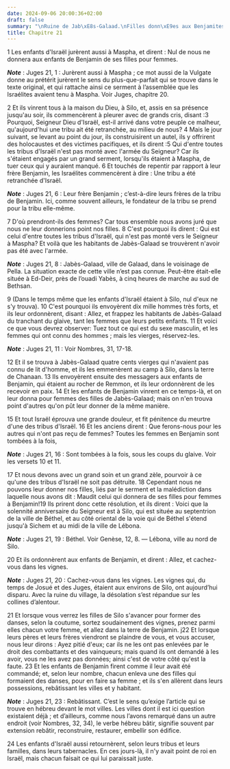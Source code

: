 ```yaml
---
date: 2024-09-06 20:00:36+02:00
draft: false
summary: "\nRuine de Jab\xE8s-Galaad.\nFilles donn\xE9es aux Benjamites.\n"
title: Chapitre 21
---
```





1 Les enfants d'Israël jurèrent aussi à Maspha, et dirent : Nul de nous ne donnera aux enfants de Benjamin de ses filles pour femmes.

***Note*** :  Juges 21, 1 : Jurèrent aussi à Maspha ; ce mot aussi de la Vulgate donne au prétérit jurèrent le sens du plus-que-parfait qui se trouve dans le texte original, et qui rattache ainsi ce serment à l’assemblée que les Israélites avaient tenu à Maspha. Voir Juges, chapitre 20.


2 Et ils vinrent tous à la maison du Dieu, à Silo, et, assis en sa présence jusqu'au soir, ils commencèrent à pleurer avec de grands cris, disant :3 Pourquoi, Seigneur Dieu d'Israël, est-il arrivé dans votre peuple ce malheur, qu'aujourd'hui une tribu ait été retranchée, au milieu de nous? 4 Mais le jour suivant, se levant au point du jour, ils construisirent un autel, ils y offrirent des holocaustes et des victimes pacifiques, et ils dirent :5 Qui d'entre toutes les tribus d'Israël n'est pas monté avec l'armée du Seigneur? Car ils s'étaient engagés par un grand serment, lorsqu'ils étaient à Maspha, de tuer ceux qui y auraient manqué. 6 Et touchés de repentir par rapport à leur frère Benjamin, les Israélites commencèrent à dire : Une tribu a été retranchée d'Israël.

***Note*** :  Juges 21, 6 : Leur frère Benjamin ; c’est-à-dire leurs frères de la tribu de Benjamin. Ici, comme souvent ailleurs, le fondateur de la tribu se prend pour la tribu elle-même.

7 D'où prendront-ils des femmes? Car tous ensemble nous avons juré que nous ne leur donnerions point nos filles. 8 C'est pourquoi ils dirent : Qui est celui d'entre toutes les tribus d'Israël, qui n'est pas monté vers le Seigneur à Maspha? Et voilà que les habitants de Jabès-Galaad se trouvèrent n'avoir pas été avec l'armée.

***Note*** :  Juges 21, 8 : Jabès-Galaad, ville de Galaad, dans le voisinage de Pella. La situation exacte de cette ville n’est pas connue. Peut-être était-elle située à Ed-Deir, près de l’ouadi Yabès, à cinq heures de marche au sud de Bethsan.

9 (Dans le temps même que les enfants d'Israël étaient à Silo, nul d'eux ne s'y trouva). 10 C'est pourquoi ils envoyèrent dix mille hommes très forts, et ils leur ordonnèrent, disant : Allez, et frappez les habitants de Jabès-Galaad du tranchant du glaive, tant les femmes que leurs petits enfants. 11 Et voici ce que vous devrez observer: Tuez tout ce qui est du sexe masculin, et les femmes qui ont connu des hommes ; mais les vierges, réservez-les.

***Note*** :  Juges 21, 11 : Voir Nombres, 31, 17-18.

12 Et il se trouva à Jabès-Galaad quatre cents vierges qui n'avaient pas connu de lit d'homme, et ils les emmenèrent au camp à Silo, dans la terre de Chanaan. 13 Ils envoyèrent ensuite des messagers aux enfants de Benjamin, qui étaient au rocher de Remmon, et ils leur ordonnèrent de les recevoir en paix. 14 Et les enfants de Benjamin vinrent en ce temps-là, et on leur donna pour femmes des filles de Jabès-Galaad; mais on n'en trouva point d'autres qu'on pût leur donner de la même manière.


15 Et tout Israël éprouva une grande douleur, et fit pénitence du meurtre d'une des tribus d'Israël. 16 Et les anciens dirent : Que ferons-nous pour les autres qui n'ont pas reçu de femmes? Toutes les femmes en Benjamin sont tombées à la fois,

***Note*** :  Juges 21, 16 : Sont tombées à la fois, sous les coups du glaive. Voir les versets 10 et 11.

17 Et nous devons avec un grand soin et un grand zèle, pourvoir à ce qu'une des tribus d'Israël ne soit pas détruite. 18 Cependant nous ne pouvons leur donner nos filles, liés par le serment et la malédiction dans laquelle nous avons dit : Maudit celui qui donnera de ses filles pour femmes à Benjamin!19 Ils prirent donc cette résolution, et ils dirent : Voici que la solennité anniversaire du Seigneur est à Silo, qui est située au septentrion de la ville de Béthel, et au côté oriental de la voie qui de Béthel s'étend jusqu'à Sichem et au midi de la ville de Lébona.

***Note*** :  Juges 21, 19 : Béthel. Voir Genèse, 12, 8. ― Lébona, ville au nord de Silo.

20 Et ils ordonnèrent aux enfants de Benjamin, et dirent : Allez, et cachez-vous dans les vignes.

***Note*** :  Juges 21, 20 : Cachez-vous dans les vignes. Les vignes qui, du temps de Josué et des Juges, étaient aux environs de Silo, ont aujourd’hui disparu. Avec la ruine du village, la désolation s’est répandue sur les collines d’alentour.

21 Et lorsque vous verrez les filles de Silo s'avancer pour former des danses, selon la coutume, sortez soudainement des vignes, prenez parmi elles chacun votre femme, et allez dans la terre de Benjamin. j22 Et lorsque leurs pères et leurs frères viendront se plaindre de vous, et vous accuser, nous leur dirons : Ayez pitié d'eux; car ils ne les ont pas enlevées par le droit des combattants et des vainqueurs; mais quand ils ont demandé à les avoir, vous ne les avez pas données; ainsi c'est de votre côté qu'est la faute. 23 Et les enfants de Benjamin firent comme il leur avait été commandé; et, selon leur nombre, chacun enleva une des filles qui formaient des danses, pour en faire sa femme ; et ils s'en allèrent dans leurs possessions, rebâtissant les villes et y habitant.

***Note*** :  Juges 21, 23 : Rebâtissant. C’est le sens qu’exige l’article qui se trouve en hébreu devant le mot villes. Les villes dont il est ici question existaient déjà ; et d’ailleurs, comme nous l’avons remarqué dans un autre endroit (voir Nombres, 32, 34), le verbe hébreu bâtir, signifie souvent par extension rebâtir, reconstruire, restaurer, embellir son édifice.


24 Les enfants d'Israël aussi retournèrent, selon leurs tribus et leurs familles, dans leurs tabernacles. En ces jours-là, il n'y avait point de roi en Israël, mais chacun faisait ce qui lui paraissait juste.
